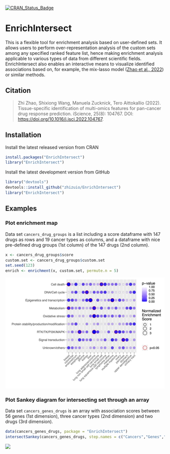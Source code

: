 [![CRAN_Status_Badge](http://www.r-pkg.org/badges/version/EnrichIntersect)](https://cran.r-project.org/package=EnrichIntersect)

# EnrichIntersect

This is a flexible tool for enrichment analysis based on user-defined
sets. It allows users to perform over-representation analysis of the
custom sets among any specified ranked feature list, hence making
enrichment analysis applicable to various types of data from different
scientific fields. EnrichIntersect also enables an interactive means to
visualize identified associations based on, for example, the mix-lasso
model ([Zhao et al., 2022](https://doi.org/10.1016/j.isci.2022.104767))
or similar methods.

## Citation

> Zhi Zhao, Shixiong Wang, Manuela Zucknick, Tero Aittokallio (2022).
> Tissue-specific identification of multi-omics features for pan-cancer
> drug response prediction. iScience, 25(8): 104767. DOI:
> <https://doi.org/10.1016/j.isci.2022.104767>.

## Installation

Install the latest released version from CRAN

```r
install.packages("EnrichIntersect")
library("EnrichIntersect")
```

Install the latest development version from GitHub

```r
library("devtools")
devtools::install_github("zhizuio/EnrichIntersect")
library("EnrichIntersect")
```

## Examples

### Plot enrichment map

Data set `cancers_drug_groups` is a list including a score dataframe
with 147 drugs as rows and 19 cancer types as columns, and a dataframe
with nice pre-defined drug groups (1st column) of the 147 drugs (2nd
column).

```r
x <- cancers_drug_groups$score
custom.set <- cancers_drug_groups$custom.set
set.seed(123)
enrich <- enrichment(x, custom.set, permute.n = 5)
```

![](https://github.com/zhizuio/EnrichIntersect/blob/main/README_plot_enrich.png)<!-- -->

### Plot Sankey diagram for intersecting set through an array

Data set `cancers_genes_drugs` is an array with association scores
between 56 genes (1st dimension), three cancer types (2nd dimension) and
two drugs (3rd dimension).

```r
data(cancers_genes_drugs, package = "EnrichIntersect")
intersectSankey(cancers_genes_drugs, step.names = c("Cancers","Genes","Drugs"))
```

![](https://github.com/zhizuio/EnrichIntersect/blob/main/README_plot_sankey.png)<!-- -->
